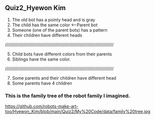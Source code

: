## Quiz2_Hyewon Kim

1. The old bot has a pointy head and is gray
2. The child has the same color <--Parent bot
3. Someone (one of the parent bots) has a pattern
4. Their children have different heads

///////////////////////////////////////////////////////////////////////

5. Child bots have different colors from their parents
6. Siblings have the same color.

///////////////////////////////////////////////////////////////////////

7. Some parents and their children have different head
8. Some parents have 4 children

### This is the family tree of the robot family I imagined.
https://github.com/robots-make-art-too/Hyewon_Kim/blob/main/Quiz2/My%20Code/data/family%20tree.jpg
